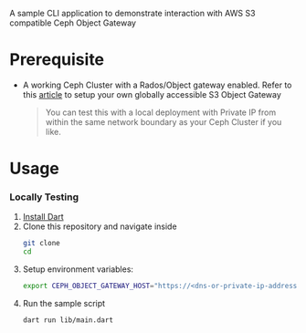 A sample CLI application to demonstrate interaction with AWS S3 compatible Ceph Object Gateway

# Prerequisite
- A working Ceph Cluster with a Rados/Object gateway enabled. Refer to this [article](https://medium.com/@arko.basu09/part-1-diy-globally-accessible-s3-compatible-object-store-1a625460e802) to setup your own globally accessible S3 Object Gateway

    > You can test this with a local deployment with Private IP from within the same network boundary as your Ceph Cluster if you like. 

# Usage

### Locally Testing
1. [Install Dart](https://dart.dev/get-dart)
2. Clone this repository and navigate inside
    ```bash
    git clone 
    cd 
    ```
3. Setup environment variables:
    ```bash
    export CEPH_OBJECT_GATEWAY_HOST="https://<dns-or-private-ip-address>"
    ```
4. Run the sample script
    ```bash
    dart run lib/main.dart 
    ```